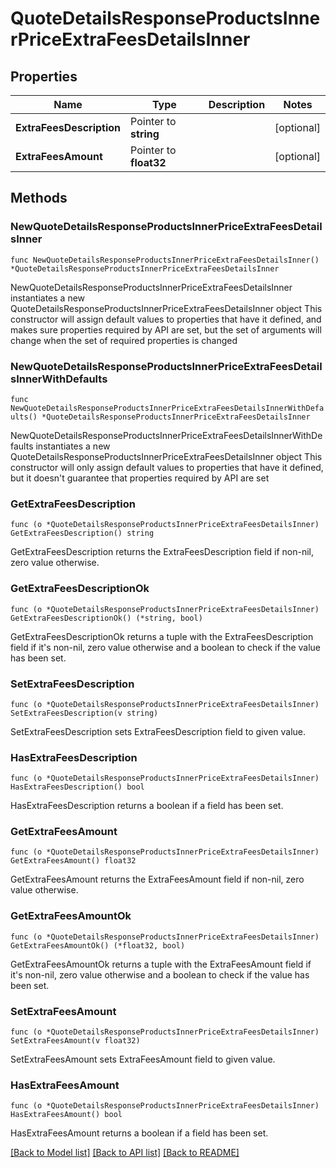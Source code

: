 # QuoteDetailsResponseProductsInnerPriceExtraFeesDetailsInner

## Properties

Name | Type | Description | Notes
------------ | ------------- | ------------- | -------------
**ExtraFeesDescription** | Pointer to **string** |  | [optional] 
**ExtraFeesAmount** | Pointer to **float32** |  | [optional] 

## Methods

### NewQuoteDetailsResponseProductsInnerPriceExtraFeesDetailsInner

`func NewQuoteDetailsResponseProductsInnerPriceExtraFeesDetailsInner() *QuoteDetailsResponseProductsInnerPriceExtraFeesDetailsInner`

NewQuoteDetailsResponseProductsInnerPriceExtraFeesDetailsInner instantiates a new QuoteDetailsResponseProductsInnerPriceExtraFeesDetailsInner object
This constructor will assign default values to properties that have it defined,
and makes sure properties required by API are set, but the set of arguments
will change when the set of required properties is changed

### NewQuoteDetailsResponseProductsInnerPriceExtraFeesDetailsInnerWithDefaults

`func NewQuoteDetailsResponseProductsInnerPriceExtraFeesDetailsInnerWithDefaults() *QuoteDetailsResponseProductsInnerPriceExtraFeesDetailsInner`

NewQuoteDetailsResponseProductsInnerPriceExtraFeesDetailsInnerWithDefaults instantiates a new QuoteDetailsResponseProductsInnerPriceExtraFeesDetailsInner object
This constructor will only assign default values to properties that have it defined,
but it doesn't guarantee that properties required by API are set

### GetExtraFeesDescription

`func (o *QuoteDetailsResponseProductsInnerPriceExtraFeesDetailsInner) GetExtraFeesDescription() string`

GetExtraFeesDescription returns the ExtraFeesDescription field if non-nil, zero value otherwise.

### GetExtraFeesDescriptionOk

`func (o *QuoteDetailsResponseProductsInnerPriceExtraFeesDetailsInner) GetExtraFeesDescriptionOk() (*string, bool)`

GetExtraFeesDescriptionOk returns a tuple with the ExtraFeesDescription field if it's non-nil, zero value otherwise
and a boolean to check if the value has been set.

### SetExtraFeesDescription

`func (o *QuoteDetailsResponseProductsInnerPriceExtraFeesDetailsInner) SetExtraFeesDescription(v string)`

SetExtraFeesDescription sets ExtraFeesDescription field to given value.

### HasExtraFeesDescription

`func (o *QuoteDetailsResponseProductsInnerPriceExtraFeesDetailsInner) HasExtraFeesDescription() bool`

HasExtraFeesDescription returns a boolean if a field has been set.

### GetExtraFeesAmount

`func (o *QuoteDetailsResponseProductsInnerPriceExtraFeesDetailsInner) GetExtraFeesAmount() float32`

GetExtraFeesAmount returns the ExtraFeesAmount field if non-nil, zero value otherwise.

### GetExtraFeesAmountOk

`func (o *QuoteDetailsResponseProductsInnerPriceExtraFeesDetailsInner) GetExtraFeesAmountOk() (*float32, bool)`

GetExtraFeesAmountOk returns a tuple with the ExtraFeesAmount field if it's non-nil, zero value otherwise
and a boolean to check if the value has been set.

### SetExtraFeesAmount

`func (o *QuoteDetailsResponseProductsInnerPriceExtraFeesDetailsInner) SetExtraFeesAmount(v float32)`

SetExtraFeesAmount sets ExtraFeesAmount field to given value.

### HasExtraFeesAmount

`func (o *QuoteDetailsResponseProductsInnerPriceExtraFeesDetailsInner) HasExtraFeesAmount() bool`

HasExtraFeesAmount returns a boolean if a field has been set.


[[Back to Model list]](../README.md#documentation-for-models) [[Back to API list]](../README.md#documentation-for-api-endpoints) [[Back to README]](../README.md)


